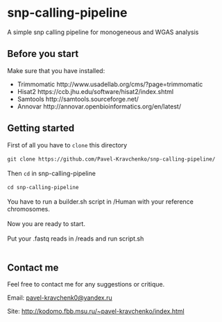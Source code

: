# snp-calling-pipeline
A simple snp calling pipeline for monogeneous and WGAS analysis

## Before you start

Make sure that you have installed:
<ul>
<li>Trimmomatic http://www.usadellab.org/cms/?page=trimmomatic
<li>Hisat2 https://ccb.jhu.edu/software/hisat2/index.shtml
<li>Samtools http://samtools.sourceforge.net/
<li>Annovar http://annovar.openbioinformatics.org/en/latest/
</ul>

## Getting started

First of all you have to ```clone``` this directory</br></br>
```git clone https://github.com/Pavel-Kravchenko/snp-calling-pipeline/```</br></br>
Then ```cd``` in snp-calling-pipeline </br></br>
```cd snp-calling-pipeline```</br></br>
You have to run a builder.sh script in /Human with your reference chromosomes.</br></br>
Now you are ready to start.</br></br>
Put your .fastq reads in /reads and run script.sh</br></br>

## Contact me

Feel free to contact me for any suggestions or critique.

Email: pavel-kravchenk0@yandex.ru 

Site: http://kodomo.fbb.msu.ru/~pavel-kravchenko/index.html 
